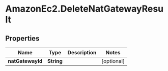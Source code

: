 # AmazonEc2.DeleteNatGatewayResult

## Properties

Name | Type | Description | Notes
------------ | ------------- | ------------- | -------------
**natGatewayId** | **String** |  | [optional] 


